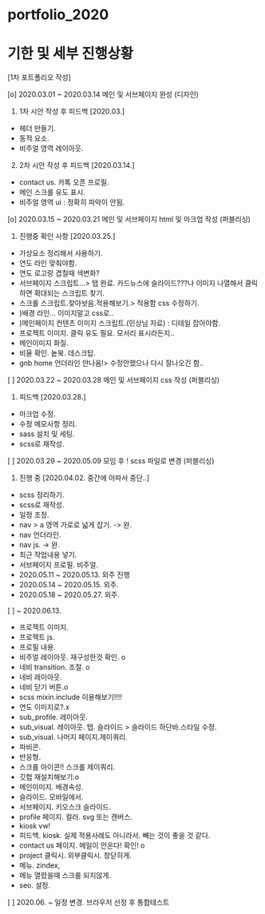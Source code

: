 # portfolio_2020
# 기한 및 세부 진행상황

[1차 포트폴리오 작성]

[o] 2020.03.01 ~ 2020.03.14 메인 및 서브페이지 완성 (디자인)

1.  1차 시안 작성 후 피드백 [2020.03.]
- 헤더 만들기.
- 동적 요소.
- 비주얼 영역 레이아웃.

2.  2차 시안 작성 후 피드백 [2020.03.14.]
- contact us. 카톡 오픈 프로필.
- 메인 스크롤 유도 표시.
- 비주얼 영역 ui : 정확히 파악이 안됨.

[o] 2020.03.15 ~ 2020.03.21 메인 및 서브페이지 html 및 마크업 작성 (퍼블리싱)

1. 진행중 확인 사항 [2020.03.25.]
- 가상요소 정리해서 사용하기.
- 연도 라인 맞춰야함.
- 연도 로고랑 겹칠때 색변화?
- 서브페이지 스크립트...> 탭 완료. 카드뉴스에 슬라이드???나 이미지 나열해서 클릭하면 확대되는 스크립트 찾기.
- 스크롤 스크립트.찾아놧음.적용해보기.> 적용함 css 수정하기.
- )배경 라인... 이미지말고 css로..
- )메인페이지 컨텐츠 이미지 스크립트.(민상님 자료) : 디테일 잡아야함.
- 프로젝트 이미지. 클릭 유도 필요. 모서리 표시라든지..
- 메인이미지 화질.
- 비율 확인. 놑북. 데스크탑.
- gnb home 언더라인 안나옴!> 수정안했으나 다시 잘나오긴 함..

[ ] 2020.03.22 ~ 2020.03.28 메인 및 서브페이지 css 작성 (퍼블리싱)

1. 피드백 [2020.03.28.]
- 마크업 수정.
- 수정 메모사항 정리.
- sass 설치 및 세팅.
- scss로 재작성.

[ ] 2020.03.29 ~ 2020.05.09 모임 후 ! scss 파일로 변경 (퍼블리싱)

1. 진행 중 [2020.04.02. 중간에 아파서 중단..]
- scss 정리하기.
- scss로 재작성.
- 일정 조정.
- nav > a 영역 가로로 넓게 잡기. -> 완.
- nav 언더라인.
- nav js. -> 완.
- 최근 작업내용 넣기.
- 서브페이지 프로필. 비주얼.
- 2020.05.11 ~ 2020.05.13. 외주 진행
- 2020.05.14 ~ 2020.05.15. 외주.
- 2020.05.18 ~ 2020.05.27. 외주.

[ ] ~ 2020.06.13.
- 프로젝트 이미지.
- 프로젝트 js. 
- 프로필 내용.
- 비주얼 레이아웃. 재구성한것 확인. o
- 네비 transition. 조절. o
- 네비 레이아웃.
- 네비 닫기 버튼.o
- scss mixin.include 이용해보기!!!!
- 연도 이미지로?.x
- sub_profile. 레이아웃.
- sub_visual. 레이아웃. 탭. 슬라이드 > 슬라이드 하단바.스타일 수정.
- sub_visual. 나머지 페이지.제이쿼리.
- 파비콘.
- 반응형.
- 스크롤 아이콘!! 스크롤 제이쿼리.
- 깃헙 재설치해보기.o
- 메인이미지. 배경속성.
- 슬라이드. 모바일에서.
- 서브페이지. 키오스크 슬라이드. 
- profile 페이지. 컬러. svg 또는 캔버스.
- kiosk vw!
- 피드백. kiosk. 실제 적용사례도 아니라서. 빼는 것이 좋을 것 같다.
- contact us 페이지. 메일이 안온다! 확인! o
- project 클릭시. 외부클릭시. 창닫히게.
- 메뉴.  zindex,
- 메뉴 열렸을때 스크롤 되지않게.
- seo. 설정.


[ ] 2020.06. ~ 일정 변경. 브라우저 선정 후 통합테스트


<!-- 0 x로 실행여부를 표시해 주세요 -->
